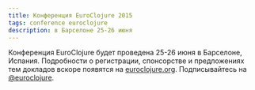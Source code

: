 ```yaml
---
title: Конференция EuroClojure 2015
tags: conference euroclojure
description: в Барселоне 25-26 июня
---
```


Конференция EuroClojure будет проведена 25-26 июня в Барселоне, Испания.
Подробности о регистрации, спонсорстве и предложениях тем докладов вскоре появятся на
[euroclojure.org](euroclojure.org).
Подписывайтесь на [@euroclojure](https://twitter.com/euroclojure).
